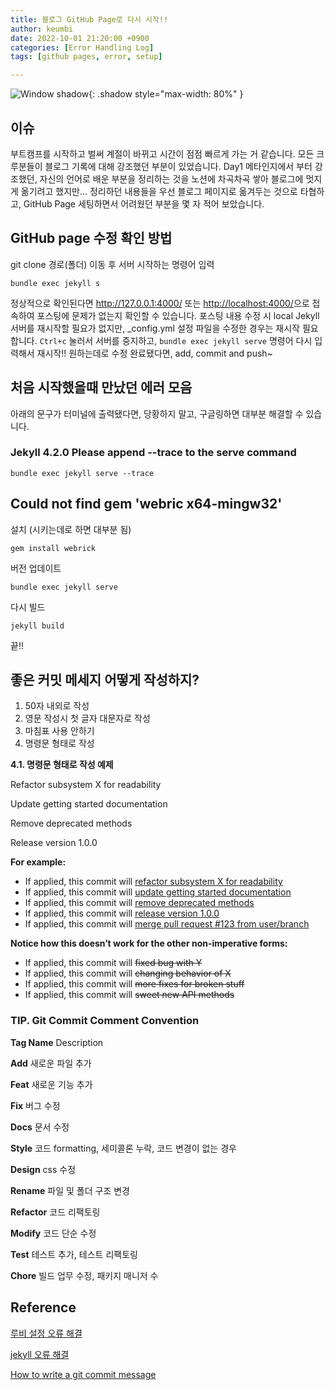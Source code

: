 ```yaml
---
title: 블로그 GitHub Page로 다시 시작!!
author: keumbi
date: 2022-10-01 21:20:00 +0900
categories: [Error Handling Log]
tags: [github pages, error, setup]

---
```



![Window shadow](https://media4.giphy.com/media/1SzIPkhn8EOK99F0vj/giphy.gif){: .shadow style="max-width: 80%" }

## 이슈
부트캠프를 시작하고 벌써 계절이 바뀌고 시간이 점점 빠르게 가는 거 같습니다. 모든 크루분들이 블로그 기록에 대해 강조했던 부분이 있었습니다. Day1 메타인지에서 부터 강조했던, 자신의 언어로 배운 부분을 정리하는 것을 노션에 차곡차곡 쌓아 블로그에 멋지게 옮기려고 했지만... 정리하던 내용들을 우선 블로그 페이지로 옮겨두는 것으로 타협하고,  GitHub Page 세팅하면서 어려웠던 부분을 몇 자 적어 보았습니다.

## GitHub page 수정 확인 방법
git clone 경로(폴더) 이동 후 서버 시작하는 명령어 입력
```
bundle exec jekyll s
```

정상적으로 확인된다면 <http://127.0.0.1:4000/> 또는 <http://localhost:4000/>으로 접속하여 포스팅에 문제가 없는지 확인할 수 있습니다.
포스팅 내용 수정 시 local Jekyll 서버를 재시작할 필요가 없지만, _config.yml 설정 파일을 수정한 경우는 재시작 필요합니다. `Ctrl+c` 눌러서 서버를 중지하고, `bundle exec jekyll serve` 명령어 다시 입력해서 재시작!! 원하는데로 수정 완료됐다면, add, commit and push~

## 처음 시작했을때 만났던 에러 모음
아래의 문구가 터미널에 출력됐다면, 당황하지 말고, 구글링하면 대부분 해결할 수 있습니다.

### Jekyll 4.2.0 Please append --trace to the serve command
```
bundle exec jekyll serve --trace
```


## Could not find gem 'webric x64-mingw32'
설치 (시키는데로 하면 대부분 됨)
```
gem install webrick
```
버전 업데이트
```
bundle exec jekyll serve
```
다시 빌드
```
jekyll build
```
끝!!

## 좋은 커밋 메세지 어떻게 작성하지?
1. 50자 내외로 작성
2. 영문 작성시 첫 글자 대문자로 작성
3. 마침표 사용 안하기
4. 명령문 형태로 작성


**4.1. 명령문 형태로 작성 예제**

Refactor subsystem X for readability

Update getting started documentation

Remove deprecated methods

Release version 1.0.0

**For example:**

* If applied, this commit will <U>refactor subsystem X for readability</U>
* If applied, this commit will <U>update getting started documentation</U>
* If applied, this commit will <U>remove deprecated methods</U>
* If applied, this commit will <U>release version 1.0.0</U>
* If applied, this commit will <U>merge pull request #123 from user/branch</U>

**Notice how this doesn’t work for the other non-imperative forms:**

* If applied, this commit will ~~fixed bug with Y~~
* If applied, this commit will ~~changing behavior of X~~
* If applied, this commit will ~~more fixes for broken stuff~~
* If applied, this commit will ~~sweet new API methods~~

### TIP. Git Commit Comment Convention
**Tag Name**	Description

**Add**	새로운 파일 추가

**Feat**	새로운 기능 추가

**Fix**	버그 수정

**Docs**	문서 수정

**Style**	코드 formatting, 세미콜론 누락, 코드 변경이 없는 경우

**Design**	css 수정

**Rename**	파일 및 폴더 구조 변경

**Refactor**	코드 리팩토링

**Modify**	코드 단순 수정

**Test**	테스트 추가, 테스트 리팩토링

**Chore**	빌드 업무 수정, 패키지 매니저 수


<!--git checkout -b bugFix-->

<!--
블로그 마음 가짐
글 쓰기 전

글 쓸 시간을 따로 마련하기
쓸만한 글감은 미리 메모해두기
글의 장르 별 템플릿을 떠올리기
글의 초안을 작성하기
글 쓰는 중

제목으로 독자의 호기심을 끌기
서론으로 독자를 공감시키기
글 초반부에 요약 써두기
문단 수준에서 글 다듬기
문장 수준에서 글 다듬기
단어 수준에서 글 다듬기
미디어를 적절히 활용하기
글 쓴 후

글을 소리내어 읽기
주의를 환기시킨 후에 퇴고하기
글 발행 후

글을 공유하고 나의 구독자를 만들기
일관성을 유지하여 개인 브랜딩 구축하기
마무리-->

## Reference
[루비 설정 오류 해결](https://jojoldu.tistory.com/288)

[jekyll 오류 해결](https://velog.io/@minji-o-j/jekyll-%EC%98%A4%EB%A5%98-%ED%95%B4%EA%B2%B0)

[How to write a git commit message](https://cbea.ms/git-commit/)
